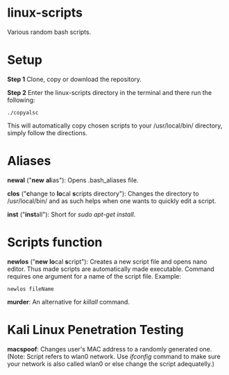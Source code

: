 # linux-scripts
Various random bash scripts.

# Setup

**Step 1**
Clone, copy or download the repository.

**Step 2**
Enter the linux-scripts directory in the terminal and there run the following:
```
./copyalsc
```
This will automatically copy chosen scripts to your /usr/local/bin/ directory, simply follow the directions.


# Aliases

**newal** ("**new** **al**ias"): 
Opens .bash_aliases file.

**clos** ("**c**hange to **lo**cal **s**cripts directory"): 
Changes the directory to /usr/local/bin/ and as such helps when one wants to quickly edit a script.

**inst** ("**inst**all"): 
Short for *sudo apt-get install*.


# Scripts function

**newlos** ("**new** **lo**cal **s**cript"): 
Creates a new script file and opens nano editor. Thus made scripts are automatically made executable. Command requires one argument for a name of the script file. Example:
```
newlos fileName
```
**murder**: 
An alternative for *killall* command.


# Kali Linux Penetration Testing

**macspoof**: 
Changes user's MAC address to a randomly generated one.
(Note: Script refers to wlan0 network. Use *ifconfig* command to make sure your network is also called wlan0 or else change the script adequatelly.)

